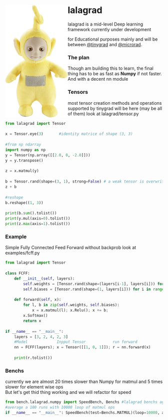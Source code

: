 <img style="float: left" src=./lalagrad/utils/img/lala.jpeg alt=drawing width=200/>
<b><h1>lalagrad</h1></b> lalagrad is a mid-level Deep learning framework currently under development<br> 

for Educational purposes mainly and will be between [@tinygrad](https://github.com/tinygrad/tinygrad) and [@microrad](https://github.com/karpathy/micrograd).

<h3><b>The plan</b></h3>
Though am building this to learn, the final thing has to be as fast as <b>Numpy</b> if not faster.
And with a decent nn module<br>

<h3><b>Tensors</b></h3>

most tensor creation methods and operations supported by tinygrad will be here (may be all of them) look at lalagrad/tensor.py

```python
from lalagrad import Tensor

x = Tensor.eye(3)       #identity matrice of shape (3, 3)

#from np ndarray
import numpy as np
y = Tensor(np.array([[2.0, 0, -2.0]]))
y = y.transpose()

z = x.matmul(y)

b = Tensor.rand(shape=(3, 1), strong=False) # a weak tensor is overwritten by operaions
z + b

#reshape
b.reshape((1, 3))    

print(b.sum().tolist())
print(y.mul(axis=0).tolist())
print(z.max(axis=1).tolist())  
```

<h3><b>Example</b></h3>

Simple Fully Connected Feed Forward without backprob  look at examples/fcff.py

```python
from lalagrad import Tensor

class FCFF:
    def __init__(self, layers):
        self.weights = [Tensor.rand(shape=(layers[i-1], layers[i])) for i in range(1, len(layers))]
        self.biases = [Tensor.rand(shape=(1, layers[i])) for i in range(1, len(layers))]
        
    def forward(self, x):
        for l, b in zip(self.weights, self.biases):
            x = x.matmul(l); x.Relu(); x += b;
        x.Softmax()
        return x
    
if __name__ == "__main__":
    layers = [3, 2, 4, 2, 3]    
    #Model             Inpput Tensor            run forward
    nn = FCFF(layers); x = Tensor([[1, 0, 1]]); r = nn.forward(x)
    
    print(r.tolist()) 
``` 


<h3><b>Benchs</b></h3>

currently we are almost 20 times slower than Numpy for matmul and 5 times slower for element wise ops<br>
But let's get thid thing working and we will refactor for speed

```python
from bench.lalagrad.numpy import SpeedBench, Benchs #lalagrad benchs against numpy
#average a 100 runs with 10000 loop of matmul ops
if __name__ == "__main__": SpeedBench(test=Benchs.MATMUL)(loop=10000, avg=100)  
```
